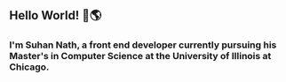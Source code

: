 ## Hello World! 👋🌎
### I'm Suhan Nath, a front end developer currently pursuing his Master's in Computer Science at the University of Illinois at Chicago.

<!--
**suhan0694/suhan0694** is a ✨ _special_ ✨ repository because its `README.md` (this file) appears on your GitHub profile.


